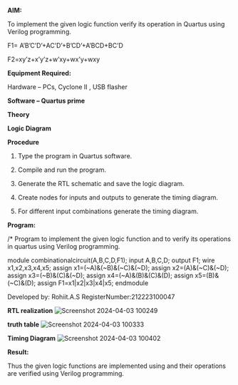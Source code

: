 **AIM:**

To implement the given logic function verify its operation in Quartus using Verilog programming.

F1= A’B’C’D’+AC’D’+B’CD’+A’BCD+BC’D 

F2=xy’z+x’y’z+w’xy+wx’y+wxy

**Equipment Required:**

Hardware – PCs, Cyclone II , USB flasher

**Software – Quartus prime**

**Theory**

**Logic Diagram**

**Procedure**

1.	Type the program in Quartus software.

2.	Compile and run the program.

3.	Generate the RTL schematic and save the logic diagram.

4.	Create nodes for inputs and outputs to generate the timing diagram.

5.	For different input combinations generate the timing diagram.


**Program:**

/* Program to implement the given logic function and to verify its operations in quartus using Verilog programming. 

module combinationalcircuit(A,B,C,D,F1); input A,B,C,D; output F1; wire x1,x2,x3,x4,x5; assign x1=(~A)&(~B)&(~C)&(~D); assign x2=(A)&(~C)&(~D); assign x3=(~B)&(C)&(~D); assign x4=(~A)&(B)&(C)&(D); assign x5=(B)&(~C)&(D); assign F1=x1|x2|x3|x4|x5; endmodule

Developed by: Rohiit.A.S
RegisterNumber:212223100047


**RTL realization**
![Screenshot 2024-04-03 100249](https://github.com/pawan2006-png/BOOLEAN_FUNCTION_MINIMIZATION/assets/150067867/87b0c822-7004-4fc4-a450-a12363e36a35)

**truth table**
![Screenshot 2024-04-03 100333](https://github.com/pawan2006-png/BOOLEAN_FUNCTION_MINIMIZATION/assets/150067867/325dcabf-9a18-4f5f-963e-d564b7569537)

**Timing Diagram**
![Screenshot 2024-04-03 100402](https://github.com/pawan2006-png/BOOLEAN_FUNCTION_MINIMIZATION/assets/150067867/985f2c9d-a8e0-4774-a8c6-b125f2d9dc9f)


**Result:**

Thus the given logic functions are implemented using and their operations are verified using Verilog programming.

